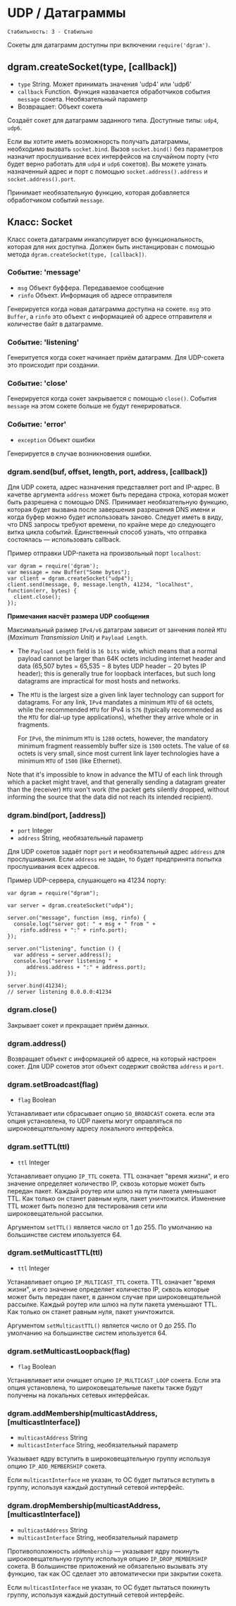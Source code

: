 # UDP / Датаграммы

    Стабильность: 3 - Стабильно


<!-- name=dgram -->

Сокеты для датаграмм доступны при включении `require('dgram')`.

## dgram.createSocket(type, [callback])

* `type` String. Может принимать значения 'udp4' или 'udp6'
* `callback` Function. Функция назвачается обработчиков события `message` сокета. Необязательный параметр
* Возвращает: Объект сокета

Создаёт сокет для датаграмм заданного типа. Доступные типы: `udp4`, `udp6`.

Если вы хотите иметь возможнорсть получать датаграммы, необходимо вызвать `socket.bind`.
Вызов `socket.bind()` без параметров назначит прослушивание всех интерфейсов на случайном порту
(что будет верно работать для `udp4` и `udp6` сокетов). Вы можете узнать назначенный адрес и порт с помощью
`socket.address().address` и `socket.address().port`.

Принимает необязательную функцию, которая добавляется обработчиком событий `message`.

## Класс: Socket

Класс сокета датаграмм инкапсулирует всю функциональность, которая для них доступна.
Должен быть инстанцирован с помощью метода `dgram.createSocket(type, [callback])`.

### Событие: 'message'

* `msg` Объект буффера. Передаваемое сообщение
* `rinfo` Объект. Информация об адресе отправителя

Генерируется когда новая датаграмма доступна на сокете. `msg` это `Buffer`,
а `rinfo` это объект с информацией об адресе отправителя и количестве байт в датаграмме.

### Событие: 'listening'

Генеритуется когда сокет начинает приём датаграмм. Для UDP-сокета это происходит
при создании.

### Событие: 'close'

Генерируется когда сокет закрывается с помощью `close()`.
События `message` на этом сокете больше не будут генерироваться.

### Событие: 'error'

* `exception` Объект ошибки

Генерируется в случае возникновения ошибки.

### dgram.send(buf, offset, length, port, address, [callback])

Для UDP сокета, адрес назначения представляет port and IP-адрес. В качетве
аргумента `address` может быть передана строка, которая может быть разрешена
с помощью DNS. Принимает необязательную функцию, которая будет вызвана после
завершения разрешения DNS имени и когда буфер можно будет использовать заново.
Следует иметь в виду, что DNS запросы требуют времени, по крайне мере
до следующего витка цикла событий. Единственный способ узнать, что отправка
состоялась — использовать callback.

Пример отправки UDP-пакета на произвольный порт `localhost`:

    var dgram = require('dgram');
    var message = new Buffer("Some bytes");
    var client = dgram.createSocket("udp4");
    client.send(message, 0, message.length, 41234, "localhost", function(err, bytes) {
      client.close();
    });

**Примечания насчёт размера UDP сообщения**

Максимальный размер `IPv4/v6` датаграм зависит от занчения полей `MTU` (_Maximum Transmission Unit_)
и `Payload Length`.

- The `Payload Length` field is `16 bits` wide, which means that a normal payload
  cannot be larger than 64K octets including internet header and data
  (65,507 bytes = 65,535 − 8 bytes UDP header − 20 bytes IP header);
  this is generally true for loopback interfaces, but such long datagrams
  are impractical for most hosts and networks.

- The `MTU` is the largest size a given link layer technology can support for datagrams.
  For any link, `IPv4` mandates a minimum `MTU` of `68` octets, while the recommended `MTU`
  for IPv4 is `576` (typically recommended as the `MTU` for dial-up type applications),
  whether they arrive whole or in fragments.

  For `IPv6`, the minimum `MTU` is `1280` octets, however, the mandatory minimum
  fragment reassembly buffer size is `1500` octets.
  The value of `68` octets is very small, since most current link layer technologies have
  a minimum `MTU` of `1500` (like Ethernet).

Note that it's impossible to know in advance the MTU of each link through which
a packet might travel, and that generally sending a datagram greater than
the (receiver) `MTU` won't work (the packet gets silently dropped, without
informing the source that the data did not reach its intended recipient).

### dgram.bind(port, [address])

* `port` Integer
* `address` String, необязательный параметр

Для UDP сокетов задаёт порт `port` и необязательный адрес `address`
для прослушивания. Если `address` не задан, то будет предпринята попытка
прослушивания всех адресов.

Пример UDP-сервера, слушающего на 41234 порту:

    var dgram = require("dgram");

    var server = dgram.createSocket("udp4");

    server.on("message", function (msg, rinfo) {
      console.log("server got: " + msg + " from " +
        rinfo.address + ":" + rinfo.port);
    });

    server.on("listening", function () {
      var address = server.address();
      console.log("server listening " +
          address.address + ":" + address.port);
    });

    server.bind(41234);
    // server listening 0.0.0.0:41234


### dgram.close()

Закрывает сокет и прекращает приём данных.

### dgram.address()

Возвращает объект с информацией об адресе, на который настроен сокет. Для UDP
сокетов этот объект содержит свойства `address` и `port`.

### dgram.setBroadcast(flag)

* `flag` Boolean

Устанавливает или сбрасывает опцию `SO_BROADCAST` сокета. если эта опция установлена,
то UDP пакеты могут оправляться по широковещательному адресу локального интерфейса.

### dgram.setTTL(ttl)

* `ttl` Integer

Устанавливает опуцию `IP_TTL` сокета.  TTL означает "время жизни", и его значение
определяет количество IP, сквозь которые может быть передан пакет. Каждый роутер
или шлюз на пути пакета уменьшают TTL. Как только он станет равным нуля, пакет уничтожится.
Изменение TTL может быть полезно для тестирования сети или широковещательной рассылки.

Аргументом `setTTL()` является число от 1 до 255. По умолчанию на большинстве
систем ипользуется 64.

### dgram.setMulticastTTL(ttl)

* `ttl` Integer

Устанавливает опцию `IP_MULTICAST_TTL` сокета.  TTL означает "время жизни",
и его значение определяет количество IP, сквозь которые может быть передан пакет,
в данном случае при широковещательной рассылке. Каждый роутер или шлюз на пути пакета
уменьшают TTL. Как только он станет равным нуля, пакет уничтожится.

Аргументом `setMulticastTTL()` является число от 0 до 255. По умолчанию на большинстве
систем ипользуется 64.

### dgram.setMulticastLoopback(flag)

* `flag` Boolean

Устанавливает или очищает опцию `IP_MULTICAST_LOOP` сокета. Если эта опция установлена,
то широковещательные пакеты также будут получены на локальных сетевых интерфейсах.

### dgram.addMembership(multicastAddress, [multicastInterface])

* `multicastAddress` String
* `multicastInterface` String, необязательный параметр

Указывает ядру вступить в широковещательную группу используя опцию `IP_ADD_MEMBERSHIP` сокета.

Если `multicastInterface` не указан, то ОС будет пытаться вступить в группу,
используя каждый доступный сетевой интерфейс.

### dgram.dropMembership(multicastAddress, [multicastInterface])

* `multicastAddress` String
* `multicastInterface` String, необязательный параметр

Противоположность `addMembership` &mdash; указывает ядру покинуть широковещательную
группу используя опцию `IP_DROP_MEMBERSHIP` сокета. В большинстве приложений
не обязательно вызывать эту функцию, так как ОС сделает это автоматически
при закрытии сокета.

Если `multicastInterface` не указан, то ОС будет пытаться покинуть группу,
используя каждый доступный сетевой интерфейс.
